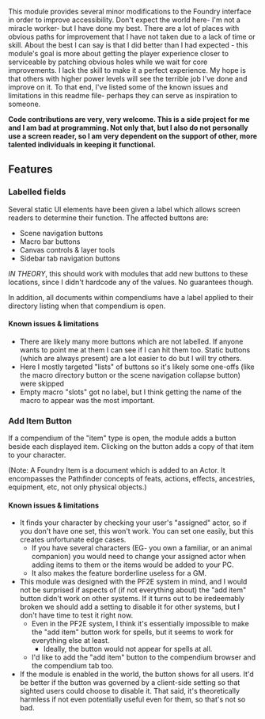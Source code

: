 This module provides several minor modifications to the Foundry interface in order to improve accessibility. Don't expect the world here- I'm not a miracle worker- but I have done my best. There are a lot of places with obvious paths for improvement that I have not taken due to a lack of time or skill. About the best I can say is that I did better than I had expected - this module's goal is more about getting the player experience closer to serviceable by patching obvious holes while we wait for core improvements. I lack the skill to make it a perfect experience. My hope is that others with higher power levels will see the terrible job I've done and improve on it. To that end, I've listed some of the known issues and limitations in this readme file- perhaps they can serve as inspiration to someone.

**Code contributions are very, very welcome. This is a side project for me and I am bad at programming. Not only that, but I also do not personally use a screen reader, so I am very dependent on the support of other, more talented individuals in keeping it functional.**

## Features

### Labelled fields

Several static UI elements have been given a label which allows screen readers to determine their function. The affected buttons are: 
 - Scene navigation buttons
 - Macro bar buttons
 - Canvas controls & layer tools
 - Sidebar tab navigation buttons

*IN THEORY*, this should work with modules that add new buttons to these locations, since I didn't hardcode any of the values. No guarantees though.

In addition, all documents within compendiums have a label applied to their directory listing when that compendium is open.

#### Known issues & limitations

- There are likely many more buttons which are not labelled. If anyone wants to point me at them I can see if I can hit them too. Static buttons (which are always present) are a lot easier to do but I will try others.
- Here I mostly targeted "lists" of buttons so it's likely some one-offs (like the macro directory button or the scene navigation collapse button) were skipped
- Empty macro "slots" got no label, but I think getting the name of the macro to appear was the most important.

### Add Item Button

If a compendium of the "item" type is open, the module adds a button beside each displayed item. Clicking on the button adds a copy of that item to your character.

(Note: A Foundry Item is a document which is added to an Actor. It encompasses the Pathfinder concepts of feats, actions, effects, ancestries, equipment, etc, not only physical objects.)

#### Known issues & limitations

- It finds your character by checking your user's "assigned" actor, so if you don't have one set, this won't work. You can set one easily, but this creates unfortunate edge cases.
    - If you have several characters (EG- you own a familiar, or an animal companion) you would need to change your assigned actor when adding items to them or the items would be added to your PC.
    - It also makes the feature borderline useless for a GM. 
- This module was designed with the PF2E system in mind, and I would not be surprised if aspects of (if not everything about) the "add item" button didn't work on other systems. If it turns out to be iredeemably broken we should add a setting to disable it for other systems, but I don't have time to test it right now.
  - Even in the PF2E system, I think it's essentially impossible to make the "add item" button work for spells, but it seems to work for everything else at least.
    - Ideally, the button would not appear for spells at all.
  - I'd like to add the "add item" button to the compendium browser and the compendium tab too.
- If the module is enabled in the world, the button shows for all users. It'd be better if the button was governed by a client-side setting so that sighted users could choose to disable it. That said, it's theoretically harmless if not even potentially useful even for them, so that's not so bad.
